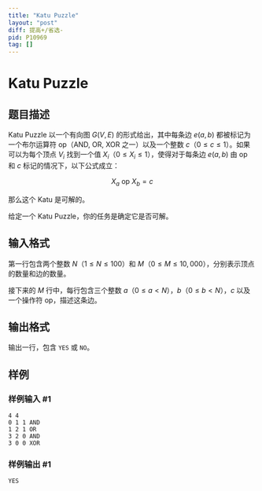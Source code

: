 ```yaml
---
title: "Katu Puzzle"
layout: "post"
diff: 提高+/省选-
pid: P10969
tag: []
---
```

# Katu Puzzle
## 题目描述

Katu Puzzle 以一个有向图 $G(V, E)$ 的形式给出，其中每条边 $e(a, b)$ 都被标记为一个布尔运算符 $\text{op}$（AND, OR, XOR 之一）以及一个整数 $c$（$0 \leq c \leq 1$）。如果可以为每个顶点 $V_i$ 找到一个值 $X_i$（$0 \leq X_i \leq 1$），使得对于每条边 $e(a, b)$ 由 $\text{op}$ 和 $c$ 标记的情况下，以下公式成立：

$$X_a \ \text{op} \ X_b = c$$

那么这个 Katu 是可解的。

给定一个 Katu Puzzle，你的任务是确定它是否可解。
## 输入格式

第一行包含两个整数 $N$（$1 \leq N \leq 100$）和 $M$（$0 \leq M \leq 10,000$），分别表示顶点的数量和边的数量。

接下来的 $M$ 行中，每行包含三个整数 $a$（$0 \leq a < N$），$b$（$0 \leq b < N$），$c$ 以及一个操作符 $\text{op}$，描述这条边。
## 输出格式

输出一行，包含 $\texttt{YES}$ 或 $\texttt{NO}$。
## 样例

### 样例输入 #1
```
4 4
0 1 1 AND
1 2 1 OR
3 2 0 AND
3 0 0 XOR
```
### 样例输出 #1
```
YES
```
